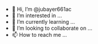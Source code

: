 - 👋 Hi, I’m @jubayer661ac
- 👀 I’m interested in ...
- 🌱 I’m currently learning ...
- 💞️ I’m looking to collaborate on ...
- 📫 How to reach me ...

<!---
jubayer661ac/jubayer661ac is a ✨ special ✨ repository because its `README.md` (this file) appears on your GitHub profile.
You can click the Preview link to take a look at your changes.
--->
